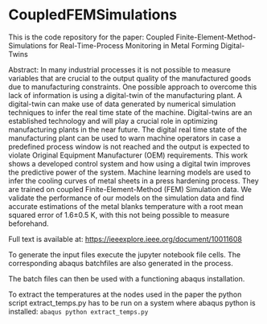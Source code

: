 # CoupledFEMSimulations

This is the code repository for the paper: Coupled Finite-Element-Method-Simulations for Real-Time-Process Monitoring in Metal Forming Digital-Twins

Abstract:
In many industrial processes it is not possible to measure variables that are crucial to the output quality of the manufactured goods due to manufacturing constraints. One possible approach to overcome this lack of information is using a digital-twin of the manufacturing plant. A digital-twin can make use of data generated by numerical simulation techniques to infer the real time state of the machine. Digital-twins are an established technology and will play a crucial role in optimizing manufacturing plants in the near future. The digital real time state of the manufacturing plant can be used to warn machine operators in case a predefined process window is not reached and the output is expected to violate Original Equipment Manufacturer (OEM) requirements. This work shows a developed control system and how using a digital twin improves the predictive power of the system. Machine learning models are used to infer the cooling curves of metal sheets in a press hardening process. They are trained on coupled Finite-Element-Method (FEM) Simulation data. We validate the performance of our models on the simulation data and find accurate estimations of the metal blanks temperature with a root mean squared error of 1.6±0.5 K, with this not being possible to measure beforehand.

Full text is available at: https://ieeexplore.ieee.org/document/10011608

To generate the input files execute the jupyter notebook file cells.
The corresponding abaqus batchfiles are also generated in the process.

The batch files can then be used with a functioning abaqus installation.

To extract the temperatures at the nodes used in the paper the python script extract_temps.py has to be run on a system where abaqus python is installed: ```abaqus python extract_temps.py```
